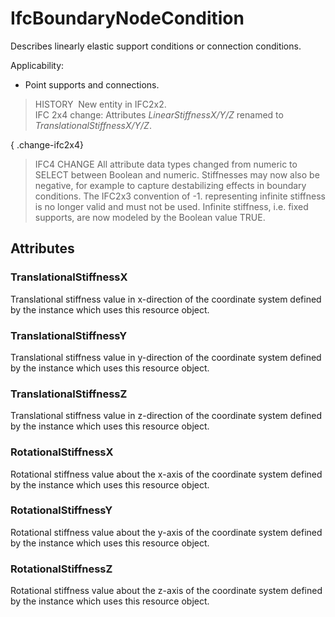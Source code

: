 # IfcBoundaryNodeCondition

Describes linearly elastic support conditions or connection conditions.

Applicability:

* Point supports and connections.

> HISTORY&nbsp; New entity in IFC2x2.  
> IFC 2x4 change: Attributes _LinearStiffnessX/Y/Z_ renamed to _TranslationalStiffnessX/Y/Z_.

{ .change-ifc2x4}
> IFC4 CHANGE All attribute data types changed from numeric to SELECT between Boolean and numeric. Stiffnesses may now also be negative, for example to capture destabilizing effects in boundary conditions. The IFC2x3 convention of -1. representing infinite stiffness is no longer valid and must not be used. Infinite stiffness, i.e. fixed supports, are now modeled by the Boolean value TRUE.

## Attributes

### TranslationalStiffnessX
Translational stiffness value in x-direction of the coordinate system defined by the instance which uses this resource object.

### TranslationalStiffnessY
Translational stiffness value in y-direction of the coordinate system defined by the instance which uses this resource object.

### TranslationalStiffnessZ
Translational stiffness value in z-direction of the coordinate system defined by the instance which uses this resource object.

### RotationalStiffnessX
Rotational stiffness value about the x-axis of the coordinate system defined by the instance which uses this resource object.

### RotationalStiffnessY
Rotational stiffness value about the y-axis of the coordinate system defined by the instance which uses this resource object.

### RotationalStiffnessZ
Rotational stiffness value about the z-axis of the coordinate system defined by the instance which uses this resource object.
